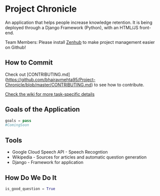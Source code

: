 # Project Chronicle

An application that helps people increase knowledge retention.
It is being deployed through a Django Framework (Python), with an HTML/JS front-end. 

Team Members: Please install [Zenhub](https://www.zenhub.com/) to make project management easier on Github!

## How to Commit

Check out [CONTRIBUTING.md] (https://github.com/bhairavmehta95/Project-Chronicle/blob/master/CONTRIBUTING.md) to see how to contribute.


[Check the wiki for more task-specific details](https://github.com/bhairavmehta95/Project-Chronicle/wiki)
## Goals of the Application

```python
goals = pass 
#ComingSoon 
```

## Tools

* Google Cloud Speech API - Speech Recogntion
* Wikipedia - Sources for articles and automatic question generation
* Django - Framework for application

## How Do We Do It

```python
is_good_question = True
```
